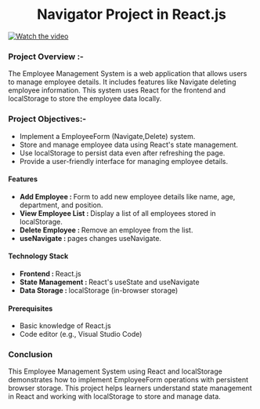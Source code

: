 <h1 align="center">Navigator Project in React.js</h1>

[![Watch the video](https://github.com/user-attachments/assets/ec8cd94d-4613-41cc-a62a-22d2f1c88a0d)](https://github.com/user-attachments/assets/ec8cd94d-4613-41cc-a62a-22d2f1c88a0d)

<h3>Project Overview :- </h3>
<p>The Employee Management System is a web application that allows users to manage employee details. It includes features like Navigate deleting employee information. This system uses React for the frontend and localStorage to store the employee data locally.
</p>

<h3>Project Objectives:-</h3>
<ul>
  <li>Implement a EmployeeForm (Navigate,Delete) system.</li>
  <li>Store and manage employee data using React's state management.</li>
  <li>Use localStorage to persist data even after refreshing the page.</li>
  <li>Provide a user-friendly interface for managing employee details.</li>
</ul>

<h4>Features</h4>
<ul>
  <li><strong>Add Employee : </strong>Form to add new employee details like name, age, department, and position.</li>
  <li><strong>View Employee List : </strong>Display a list of all employees stored in localStorage.</li>
  <li><strong>Delete Employee : </strong>Remove an employee from the list.</li>
  <li><strong>useNavigate : </strong>pages changes useNavigate.</li>
</ul>

<h4>Technology Stack</h4>
<ul>
  <li><strong>Frontend : </strong> React.js</li>
  <li><strong>State Management : </strong>React's useState and useNavigate</li>
  <li><strong>Data Storage : </strong>localStorage (in-browser storage)</li>
</ul>

<h4>Prerequisites</h4>
<ul>
  <li>Basic knowledge of React.js</li>
  <li>Code editor (e.g., Visual Studio Code)</li>
</ul>

<h3>Conclusion</h3>
<p>This Employee Management System using React and localStorage demonstrates how to implement EmployeeForm operations with persistent browser storage. This project helps learners understand state management in React and working with localStorage to store and manage data.
</p>
